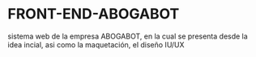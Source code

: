 # FRONT-END-ABOGABOT
sistema web de la empresa ABOGABOT, en la cual se presenta desde la idea incial, asi como la maquetación, el diseño IU/UX
